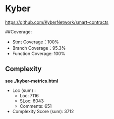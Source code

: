 # Kyber

https://github.com/KyberNetwork/smart-contracts

##Coverage:

* Stmt Coverage：100%
* Branch Coverage：95.3%
* Function Coverage: 100%

## Complexity

**see ./kyber-metrics.html**

* Loc (sum) :   
  * Loc: 7116
  * SLoc: 6043
  * Comments: 651
* Complexity Score (sum): 3712